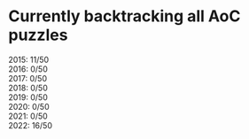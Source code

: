 # Currently backtracking all AoC puzzles

2015: 11/50 <br>
2016: 0/50 <br>
2017: 0/50 <br>
2018: 0/50 <br>
2019: 0/50 <br>
2020: 0/50 <br>
2021: 0/50 <br>
2022: 16/50 <br>
